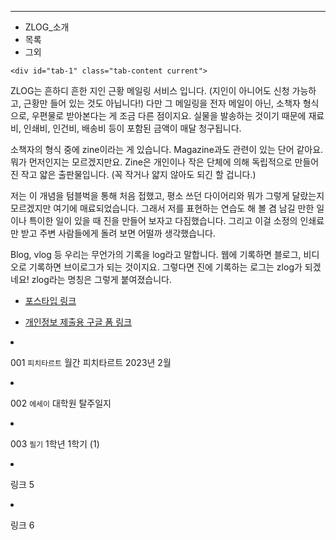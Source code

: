 ---

<div class="container2">
	<ul class="tabs">
		<li class="tab-link current" data-tab="tab-1">ZLOG_소개</li>
		<li class="tab-link" data-tab="tab-2">목록</li>
		<li class="tab-link" data-tab="tab-3">그외</li>
	</ul>

	<div id="tab-1" class="tab-content current">
    
ZLOG는 흔하디 흔한 지인 근황 메일링 서비스 입니다. (지인이 아니어도 신청 가능하고, 근황만 들어 있는 것도 아닙니다!) 다만 그 메일링을 전자 메일이 아닌, 소책자 형식으로, 우편물로 받아본다는 게 조금 다른 점이지요. 실물을 발송하는 것이기 때문에 재료비, 인쇄비, 인건비, 배송비 등이 포함된 금액이 매달 청구됩니다.

소책자의 형식 중에 zine이라는 게 있습니다. Magazine과도 관련이 있는 단어 같아요. 뭐가 먼저인지는 모르겠지만요. Zine은 개인이나 작은 단체에 의해 독립적으로 만들어진 작고 얇은 출판물입니다. (꼭 작거나 얇지 않아도 되긴 할 겁니다.)

저는 이 개념을 텀블벅을 통해 처음 접했고, 평소 쓰던 다이어리와 뭐가 그렇게 달랐는지 모르겠지만 여기에 매료되었습니다. 그래서 저를 표현하는 연습도 해 볼 겸 남길 만한 일이나 특이한 일이 있을 때 진을 만들어 보자고 다짐했습니다. 그리고 이걸 소정의 인쇄료만 받고 주변 사람들에게 돌려 보면 어떨까 생각했습니다.

Blog, vlog 등 우리는 무언가의 기록을 log라고 말합니다. 웹에 기록하면 블로그, 비디오로 기록하면 브이로그가 되는 것이지요. 그렇다면 진에 기록하는 로그는 zlog가 되겠네요! zlog라는 명칭은 그렇게 붙여졌습니다.

* [포스타입 링크](https://zinesis.postype.com/)
* [개인정보 제출용 구글 폼 링크](https://docs.google.com/forms/d/e/1FAIpQLSf6SY5aYWSrfxjneBA655MMhpHsZl5hAVJuRhfuCQNRIwXLfg/viewform?usp=sf_link)

	</div>
	<div id="tab-2" class="tab-content">

* 001 `피치타르트` 월간 피치타르트 2023년 2월
* 002 `에세이` 대학원 탈주일지
* 003 `필기` 1학년 1학기 (1)

	</div>
	<div id="tab-3" class="tab-content">

* 링크 5
* 링크 6

	</div>
</div>

